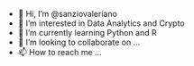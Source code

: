 - 👋 Hi, I’m @sanziovaleriano
- 👀 I’m interested in Data Analytics and Crypto
- 🌱 I’m currently learning Python and R
- 💞️ I’m looking to collaborate on ...
- 📫 How to reach me ...

<!---
sanziovaleriano/sanziovaleriano is a ✨ special ✨ repository because its `README.md` (this file) appears on your GitHub profile.
You can click the Preview link to take a look at your changes.
--->
